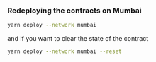 ### Redeploying the contracts on Mumbai

```bash
yarn deploy --network mumbai
```

and if you want to clear the state of the contract

```bash
yarn deploy --network mumbai --reset
```
